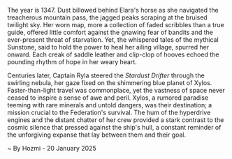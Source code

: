 
The year is 1347.  Dust billowed behind Elara's horse as she navigated the treacherous mountain pass, the jagged peaks scraping at the bruised twilight sky.  Her worn map, more a collection of faded scribbles than a true guide, offered little comfort against the gnawing fear of bandits and the ever-present threat of starvation. Yet, the whispered tales of the mythical Sunstone, said to hold the power to heal her ailing village, spurred her onward. Each creak of saddle leather and clip-clop of hooves echoed the pounding rhythm of hope in her weary heart.

Centuries later, Captain Ryla steered the *Stardust Drifter* through the swirling nebula, her gaze fixed on the shimmering blue planet of Xylos.  Faster-than-light travel was commonplace, yet the vastness of space never ceased to inspire a sense of awe and peril.  Xylos, a rumored paradise teeming with rare minerals and untold dangers, was their destination; a mission crucial to the Federation's survival. The hum of the hyperdrive engines and the distant chatter of her crew provided a stark contrast to the cosmic silence that pressed against the ship's hull, a constant reminder of the unforgiving expanse that lay between them and their goal.

~ By Hozmi - 20 January 2025
